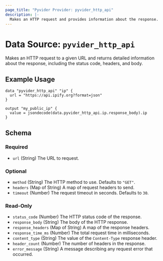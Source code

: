 ```yaml
---
page_title: "Pyvider Provider: pyvider_http_api"
description: |-
  Makes an HTTP request and provides information about the response.
---
```


# Data Source: `pyvider_http_api`

Makes an HTTP request to a given URL and returns detailed information about the response, including the status code, headers, and body.

## Example Usage

```hcl
data "pyvider_http_api" "ip" {
  url = "https://api.ipify.org?format=json"
}

output "my_public_ip" {
  value = jsondecode(data.pyvider_http_api.ip.response_body).ip
}
```

## Schema

### Required

*   `url` (String) The URL to request.

### Optional

*   `method` (String) The HTTP method to use. Defaults to `"GET"`.
*   `headers` (Map of String) A map of request headers to send.
*   `timeout` (Number) The request timeout in seconds. Defaults to `30`.

### Read-Only

*   `status_code` (Number) The HTTP status code of the response.
*   `response_body` (String) The body of the HTTP response.
*   `response_headers` (Map of String) A map of the response headers.
*   `response_time_ms` (Number) The total request time in milliseconds.
*   `content_type` (String) The value of the `Content-Type` response header.
*   `header_count` (Number) The number of headers in the response.
*   `error_message` (String) A message describing any request error that occurred.
